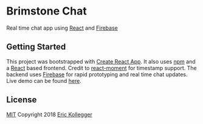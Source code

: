 # Brimstone Chat

Real time chat app using [React](https://reactjs.org/) and [Firebase](https://firebase.google.com/)

## Getting Started

This project was bootstrapped with [Create React App](https://github.com/facebook/create-react-app). It also uses [npm](https://www.npmjs.com/) and a [React](https://reactjs.org/) based frontend. Credit to [react-moment](https://www.npmjs.com/package/react-moment) for timestamp support. The backend uses [Firebase](https://firebase.google.com/) for rapid prototyping and real time chat updates. Live demo can be found [here](https://brimstone-198721.firebaseapp.com).

## License

[MIT](https://oss.ninja/mit?organization=Eric%20Kollegger) Copyright 2018 [Eric Kollegger](https://github.com/MinimalGhost)
